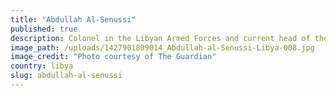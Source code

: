```yaml
---
title: "Abdullah Al-Senussi"
published: true
description: Colonel in the Libyan Armed Forces and current head of the Military Intelligence
image_path: /uploads/1427901809014_Abdullah-al-Senussi-Libya-008.jpg
image_credit: "Photo courtesy of The Guardian"
country: libya
slug: abdullah-al-senussi
---
```


